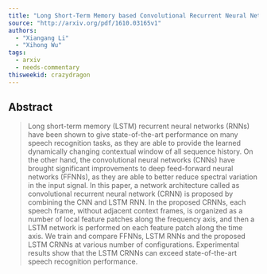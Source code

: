 ```yaml
---
title: "Long Short-Term Memory based Convolutional Recurrent Neural Networks for   Large Vocabulary Speech Recognition"
source: "http://arxiv.org/pdf/1610.03165v1"
authors:
  - "Xiangang Li"
  - "Xihong Wu"
tags:
  - arxiv
  - needs-commentary
thisweekid: crazydragon
---
```

## Abstract
>   Long short-term memory (LSTM) recurrent neural networks (RNNs) have been
> shown to give state-of-the-art performance on many speech recognition tasks, as
> they are able to provide the learned dynamically changing contextual window of
> all sequence history. On the other hand, the convolutional neural networks
> (CNNs) have brought significant improvements to deep feed-forward neural
> networks (FFNNs), as they are able to better reduce spectral variation in the
> input signal. In this paper, a network architecture called as convolutional
> recurrent neural network (CRNN) is proposed by combining the CNN and LSTM RNN.
> In the proposed CRNNs, each speech frame, without adjacent context frames, is
> organized as a number of local feature patches along the frequency axis, and
> then a LSTM network is performed on each feature patch along the time axis. We
> train and compare FFNNs, LSTM RNNs and the proposed LSTM CRNNs at various
> number of configurations. Experimental results show that the LSTM CRNNs can
> exceed state-of-the-art speech recognition performance.
> 